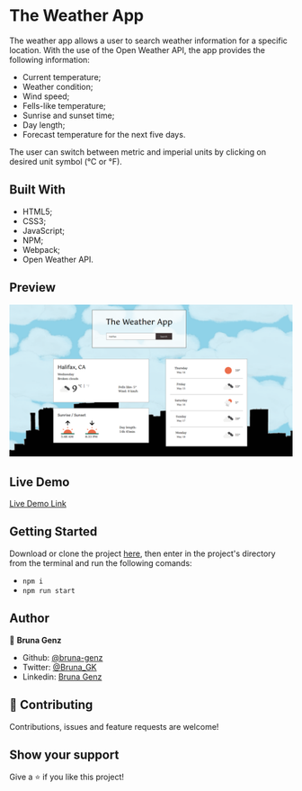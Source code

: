 # The Weather App

The weather app allows a user to search weather information for a specific location. With the use of the Open Weather API, the app provides the following information:

- Current temperature;
- Weather condition;
- Wind speed;
- Fells-like temperature;
- Sunrise and sunset time;
- Day length;
- Forecast temperature for the next five days.

The user can switch between metric and imperial units by clicking on desired unit symbol (°C or °F).

## Built With

- HTML5; 
- CSS3;
- JavaScript;
- NPM;
- Webpack;
- Open Weather API.

## Preview

![screenshot](src/assets/images/the-weather-app.png)

## Live Demo

[Live Demo Link]()

## Getting Started

Download or clone the project [here](https://github.com/bruna-genz/weather-app.git), then enter in the project's directory from the terminal and run the following comands:
- `npm i`
- `npm run start`

## Author

:woman: **Bruna Genz**

- Github: [@bruna-genz](https://github.com/bruna-genz)
- Twitter: [@Bruna_GK](https://twitter.com/Bruna_GK)
- Linkedin: [Bruna Genz](https://www.linkedin.com/in/brunagenz/)

## 🤝 Contributing

Contributions, issues and feature requests are welcome!

## Show your support

Give a ⭐️ if you like this project!
